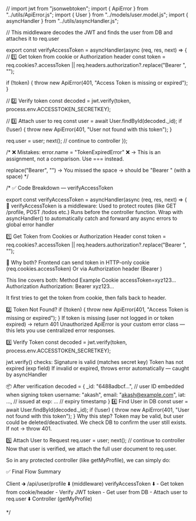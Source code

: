 // import jwt from "jsonwebtoken";
import { ApiError } from "../utils/ApiError.js";
import { User } from "../models/user.model.js";
import { asyncHandler } from "../utils/asyncHandler.js";

// This middleware decodes the JWT and finds the user from DB and attaches it to req.user

export const verifyAccessToken = asyncHandler(async (req, res, next) => {
// 1️⃣ Get token from cookie or Authorization header
const token =
req.cookies?.accessToken ||
req.headers.authorization?.replace("Bearer ", "");

if (!token) {
throw new ApiError(401, "Access Token is missing or expired");
}

// 2️⃣ Verify token
const decoded = jwt.verify(token, process.env.ACCESSTOKEN_SECRETKEY);

// 3️⃣ Attach user to req
const user = await User.findById(decoded.\_id);
if (!user) {
throw new ApiError(401, "User not found with this token");
}

req.user = user;
next(); // continue to controller
});

/\*
❌ Mistakes:
error.name = "TokenExpiredError" ❌
→ This is an assignment, not a comparison. Use === instead.

replace("Bearer", "")
→ You missed the space → should be "Bearer " (with a space)
\*/

/\*
✅ Code Breakdown — verifyAccessToken

export const verifyAccessToken = asyncHandler(async (req, res, next) => {
🔹 verifyAccessToken is a middleware:
Used to protect routes (like GET /profile, POST /todos etc.)
Runs before the controller function.
Wrap with asyncHandler() to automatically catch and forward any async errors to global error handler

1️⃣ Get Token from Cookies or Authorization Header
const token =
req.cookies?.accessToken ||
req.headers.authorization?.replace("Bearer ", "");

🧠 Why both?
Frontend can send token in HTTP-only cookie (req.cookies.accessToken)
Or via Authorization header (Bearer <token>)

This line covers both:
Method Example
Cookie accessToken=xyz123...
Authorization Authorization: Bearer xyz123...

It first tries to get the token from cookie, then falls back to header.

2️⃣ Token Not Found?
if (!token) {
throw new ApiError(401, "Access Token is missing or expired");
}
If token is missing (user not logged in or token expired) → return 401 Unauthorized
ApiError is your custom error class — this lets you use centralized error responses.

3️⃣ Verify Token
const decoded = jwt.verify(token, process.env.ACCESSTOKEN_SECRETKEY);

jwt.verify() checks:
Signature is valid (matches secret key)
Token has not expired (exp field)
If invalid or expired, throws error automatically — caught by asyncHandler

📦 After verification
decoded = {
\_id: "6488adbcf...", // user ID embedded when signing token
username: "akash",
email: "akash@example.com",
iat: ..., // issued at
exp: ... // expiry timestamp
}
4️⃣ Find User in DB
const user = await User.findById(decoded.\_id);
if (!user) {
throw new ApiError(401, "User not found with this token");
}
Why this step?
Token may be valid, but user could be deleted/deactivated.
We check DB to confirm the user still exists.
If not → throw 401.

5️⃣ Attach User to Request
req.user = user;
next(); // continue to controller
Now that user is verified, we attach the full user document to req.user.

So in any protected controller (like getMyProfile), we can simply do:

✅ Final Flow Summary

Client 🡲 /api/user/profile
⬇️ (middleware)
verifyAccessToken
⬇️ - Get token from cookie/header - Verify JWT token - Get user from DB - Attach user to req.user
⬇️
Controller (getMyProfile)

\*/
